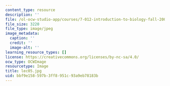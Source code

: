 ```yaml
---
content_type: resource
description: ''
file: /ol-ocw-studio-app/courses/7-012-introduction-to-biology-fall-2004/bbf9e158597b3ff8951c93a9eb78183b_lec05.jpg
file_size: 3220
file_type: image/jpeg
image_metadata:
  caption: ''
  credit: ''
  image-alt: ''
learning_resource_types: []
license: https://creativecommons.org/licenses/by-nc-sa/4.0/
ocw_type: OCWImage
resourcetype: Image
title: lec05.jpg
uid: bbf9e158-597b-3ff8-951c-93a9eb78183b
---
```

